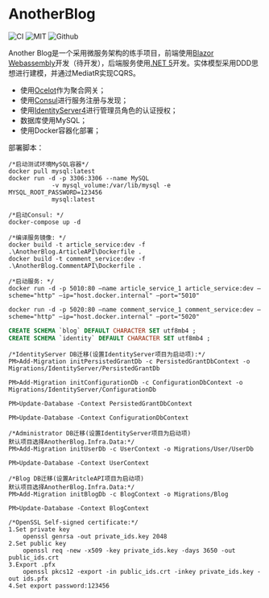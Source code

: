 # AnotherBlog 
![CI](https://img.shields.io/github/workflow/status/yrz1994/AnotherBlog/AnotherBlogCI)
![MIT](https://img.shields.io/github/license/yrz1994/AnotherBlog)
![Github](https://img.shields.io/github/stars/yrz1994/AnotherBlog?style=social)

Another Blog是一个采用微服务架构的练手项目，前端使用[Blazor Webassembly](https://dotnet.microsoft.com/apps/aspnet/web-apps/blazor)开发（待开发），后端服务使用[.NET 5](https://dotnet.microsoft.com/download/dotnet/5.0)开发。实体模型采用DDD思想进行建模，并通过MediatR实现CQRS。

 - 使用[Ocelot](https://github.com/ThreeMammals/Ocelot)作为聚合网关；
 - 使用[Consul](https://www.consul.io/)进行服务注册与发现；
 - 使用[IdentityServer4](https://github.com/IdentityServer/IdentityServer4/blob/main/docs/index.rst)进行管理员角色的认证授权；
 - 数据库使用MySQL；
 - 使用Docker容器化部署；

部署脚本：
```
/*启动测试环境MySQL容器*/
docker pull mysql:latest
docker run -d -p 3306:3306 --name MySQL 
			-v mysql_volume:/var/lib/mysql -e MYSQL_ROOT_PASSWORD=123456
			mysql:latest

/*启动Consul: */
docker-compose up -d

/*编译服务镜像: */
docker build -t article_service:dev -f .\AnotherBlog.ArticleAPI\Dockerfile .
docker build -t comment_service:dev -f .\AnotherBlog.CommentAPI\Dockerfile .

/*启动服务: */
docker run -d -p 5010:80 —name article_service_1 article_service:dev —scheme="http" —ip="host.docker.internal" —port="5010"

docker run -d -p 5020:80 —name comment_service_1 comment_service:dev —scheme="http" —ip="host.docker.internal" —port="5020"
```

```sql
CREATE SCHEMA `blog` DEFAULT CHARACTER SET utf8mb4 ;
CREATE SCHEMA `identity` DEFAULT CHARACTER SET utf8mb4 ;
```

```
/*IdentityServer DB迁移(设置IdentityServer项目为启动项):*/
PM>Add-Migration initPersistedGrantDb -c PersistedGrantDbContext -o Migrations/IdentityServer/PersistedGrantDb

PM>Add-Migration initConfigurationDb -c ConfigurationDbContext -o Migrations/IdentityServer/ConfigurationDb

PM>Update-Database -Context PersistedGrantDbContext

PM>Update-Database -Context ConfigurationDbContext

/*Administrator DB迁移(设置IdentityServer项目为启动项) 
默认项目选择AnotherBlog.Infra.Data:*/
PM>Add-Migration initUserDb -c UserContext -o Migrations/User/UserDb

PM>Update-Database -Context UserContext

/*Blog DB迁移(设置AritcleAPI项目为启动项) 
默认项目选择AnotherBlog.Infra.Data:*/
PM>Add-Migration initBlogDb -c BlogContext -o Migrations/Blog

PM>Update-Database -Context BlogContext
```

```
/*OpenSSL Self-signed certificate:*/
1.Set private key
	openssl genrsa -out private_ids.key 2048
2.Set public key
	openssl req -new -x509 -key private_ids.key -days 3650 -out public_ids.crt
3.Export .pfx
	openssl pkcs12 -export -in public_ids.crt -inkey private_ids.key -out ids.pfx
4.Set export password:123456
```

